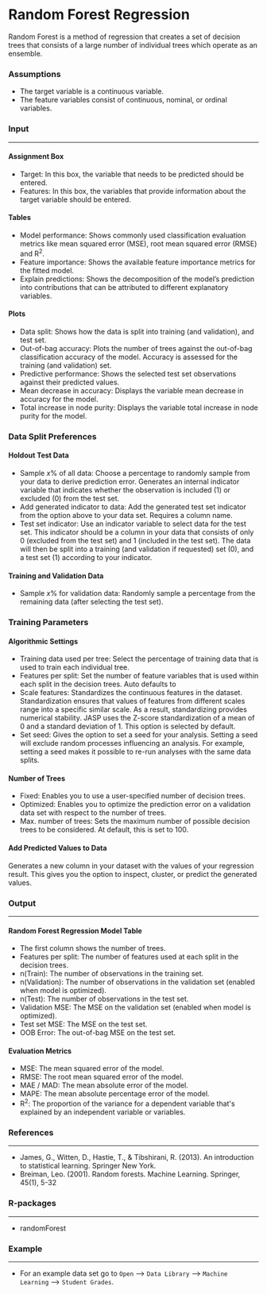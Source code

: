 Random Forest Regression
===

Random Forest is a method of regression that creates a set of decision trees that consists of a large number of individual trees which operate as an ensemble.

### Assumptions
- The target variable is a continuous variable.
- The feature variables consist of continuous, nominal, or ordinal variables.

### Input 
-------
#### Assignment Box 
- Target: In this box, the variable that needs to be predicted should be entered. 
- Features: In this box, the variables that provide information about the target variable should be entered. 

#### Tables  
- Model performance: Shows commonly used classification evaluation metrics like mean squared error (MSE), root mean squared error (RMSE) and R<sup>2</sup>.
- Feature importance: Shows the available feature importance metrics for the fitted model.
- Explain predictions: Shows the decomposition of the model’s prediction into contributions that can be attributed to different explanatory variables.

#### Plots
- Data split: Shows how the data is split into training (and validation), and test set.
- Out-of-bag accuracy: Plots the number of trees against the out-of-bag classification accuracy of the model. Accuracy is assessed for the training (and validation) set.
- Predictive performance: Shows the selected test set observations against their predicted values.
- Mean decrease in accuracy: Displays the variable mean decrease in accuracy for the model.
- Total increase in node purity: Displays the variable total increase in node purity for the model.

### Data Split Preferences
#### Holdout Test Data
- Sample *x*% of all data: Choose a percentage to randomly sample from your data to derive prediction error. Generates an internal indicator variable that indicates whether the observation is included (1) or excluded (0) from the test set.
- Add generated indicator to data: Add the generated test set indicator from the option above to your data set. Requires a column name.
- Test set indicator: Use an indicator variable to select data for the test set. This indicator should be a column in your data that consists of only 0 (excluded from the test set) and 1 (included in the test set). The data will then be split into a training (and validation if requested) set (0), and a test set (1) according to your indicator.

#### Training and Validation Data
- Sample *x*% for validation data: Randomly sample a percentage from the remaining data (after selecting the test set).

### Training Parameters 
#### Algorithmic Settings
- Training data used per tree: Select the percentage of training data that is used to train each individual tree.
- Features per split: Set the number of feature variables that is used within each split in the decision trees. Auto defaults to  
- Scale features: Standardizes the continuous features in the dataset. Standardization ensures that values of features from different scales range into a specific similar scale. As a result, standardizing provides numerical stability. JASP uses the Z-score standardization of a mean of 0 and a standard deviation of 1. This option is selected by default.
- Set seed: Gives the option to set a seed for your analysis. Setting a seed will exclude random processes influencing an analysis. For example, setting a seed makes it possible to re-run analyses with the same data splits.

#### Number of Trees
- Fixed: Enables you to use a user-specified number of decision trees. 
- Optimized: Enables you to optimize the prediction error on a validation data set with respect to the number of trees. 
- Max. number of trees: Sets the maximum number of possible decision trees to be considered. At default, this is set to 100.

#### Add Predicted Values to Data
Generates a new column in your dataset with the values of your regression result. This gives you the option to inspect, cluster, or predict the generated values.

### Output
-------

#### Random Forest Regression Model Table
- The first column shows the number of trees.
- Features per split: The number of features used at each split in the decision trees.
- n(Train): The number of observations in the training set.
- n(Validation): The number of observations in the validation set (enabled when model is optimized).
- n(Test): The number of observations in the test set.
- Validation MSE: The MSE on the validation set (enabled when model is optimized).
- Test set MSE: The MSE on the test set.
- OOB Error: The out-of-bag MSE on the test set.

#### Evaluation Metrics
- MSE: The mean squared error of the model.
- RMSE: The root mean squared error of the model.
- MAE / MAD: The mean absolute error of the model.
- MAPE: The mean absolute percentage error of the model.
- R<sup>2</sup>: The proportion of the variance for a dependent variable that's explained by an independent variable or variables.

### References
-------
- James, G., Witten, D., Hastie, T., & Tibshirani, R. (2013). An introduction to statistical learning. Springer New York.
- Breiman, Leo. (2001). Random forests. Machine Learning. Springer, 45(1), 5-32

### R-packages 
--- 
- randomForest

### Example 
--- 
- For an example data set go to `Open` --> `Data Library` --> `Machine Learning` --> `Student Grades`.  


